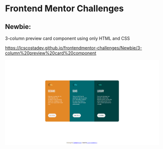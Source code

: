 # Frontend Mentor Challenges

## Newbie:

3-column preview card component using only HTML and CSS

https://lcscostadev.github.io/frontendmentor-challenges/Newbie/3-column%20preview%20card%20component

![](Newbie/3-column%20preview%20card%20component/images/screenshot-desktop.png)